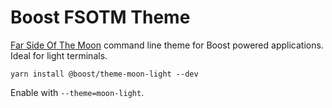 # Boost FSOTM Theme

[Far Side Of The Moon](https://atom.io/themes/far-side-of-the-moon-syntax) command line theme for
Boost powered applications. Ideal for light terminals.

```
yarn install @boost/theme-moon-light --dev
```

Enable with `--theme=moon-light`.
